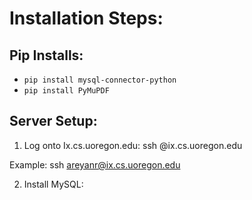 # Installation Steps:

## Pip Installs:
- `pip install mysql-connector-python`
- `pip install PyMuPDF`

## Server Setup:
1. Log onto Ix.cs.uoregon.edu:
ssh <duckid>@ix.cs.uoregon.edu

Example:
ssh areyanr@ix.cs.uoregon.edu

2. Install MySQL:

